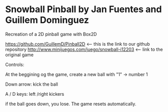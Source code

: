 # Snowball Pinball by Jan Fuentes and Guillem Dominguez
Recreation of a 2D pinball game with Box2D

https://github.com/GuillemD/Pinball2D <-- this is the link to our github repository
http://www.minijuegos.com/juego/snowball-i12203 <-- link to the original game

Controls:

At the beggining og the game, create a new ball with "1" -> number 1

Down arrow: kick the ball

A / D keys: left /right kickers

if the ball goes down, you lose. The game resets automatically.
